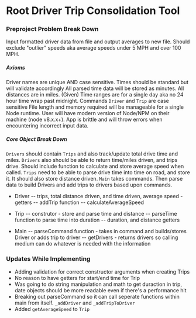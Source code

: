 # Root Driver Trip Consolidation Tool
### Preproject Problem Break Down
Input formatted driver data from file and output averages to new file. Should exclude "outlier" speeds aka average speeds under 5 MPH and over 100 MPH. 

##### Axioms
Driver names are unique AND case sensitive.
Times should be standard but will validate accordingly
All parsed time data will be stored as minutes.
All distances are in miles.
(Given) Time ranges are for a single day aka no 24 hour time wrap past midnight.
Commands `Driver` and `Trip` are case sensitive
File length and memory required will be manageable for a single Node runtime.
User will have modern version of Node/NPM on their machine (node v8.x.x+).
App is brittle and will throw errors when encountering incorrect input data.

##### Core Object Break Down
`Drivers` should contain `Trips` and also track/update total drive time and miles. `Drivers` also should be able to return time/miles driven, and trips drive. Should include function to calculate and store average speed when called.
`Trips` need to be able to parse drive time into time on road, and store it. It should also store distance driven.
`Main` takes commands. Then parse data to build Drivers and add trips to drivers based upon commands. 

- Driver 
-- trips, total distance driven, and time driven, average speed - getters
-- addTrip function
-- calculateAverageSpeed

- Trip
-- construtor - store and parse time and distance
-- parseTime function to parse time into duration
-- duration, and distance getters

- Main
-- parseCommand function - takes in command and builds/stores Driver or adds trip to driver
-- getDrivers - returns drivers so calling medium can do whatever is needed with the information


### Updates While Implementing
- Adding validation for correct constructor arguments when creating Trips
- No reason to have getters for start/end time for Trip
- Was going to do string manipulation and math to get duraction in trip, date objects should be more readable even if there's a performance hit
- Breaking out parseCommand so it can call seperate functions within main from itself. `_addDriver` and `_addTripToDriver`
- Added `getAverageSpeed` to `Trip`